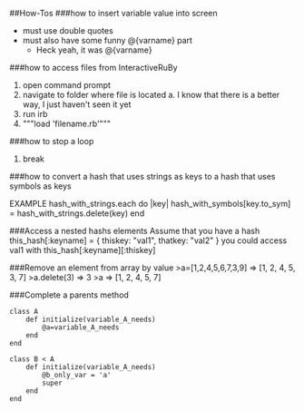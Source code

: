 ##How-Tos
###how to insert variable value into screen
* must use double quotes
* must also have some funny @{varname} part
    - Heck yeah, it was @{varname}

###how to access files from InteractiveRuBy
1. open command prompt
2. navigate to folder where file is located
    a. I know that there is a better way, I just haven't seen it yet
3. run irb
4. """load 'filename.rb'"""

###how to stop a loop
1. break

###how to convert a hash that uses strings as keys to a hash that uses symbols as keys

EXAMPLE
    hash_with_strings.each do |key|
        hash_with_symbols[key.to_sym] = hash_with_strings.delete(key)
    end

###Access a nested hashs elements
Assume that you have a hash this_hash[:keyname] = { thiskey: "val1", thatkey: "val2" }
you could access val1 with
    this_hash[:keyname][:thiskey]


###Remove an element from array by value
    >a=[1,2,4,5,6,7,3,9]
    => [1, 2, 4, 5, 3, 7]
    >a.delete(3)
    => 3
    >a
    => [1, 2, 4, 5, 7]

###Complete a parents method

    class A 
        def initialize(variable_A_needs)
            @a=variable_A_needs
        end
    end

    class B < A
        def initialize(variable_A_needs)
            @b_only_var = 'a'
            super
        end
    end